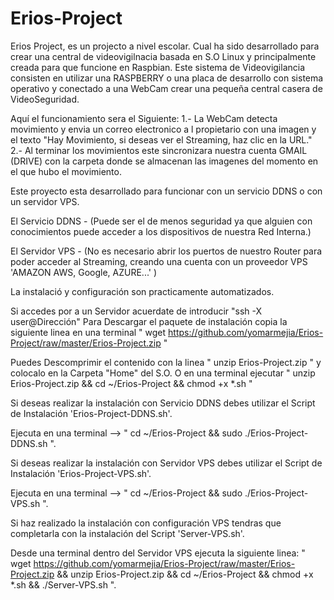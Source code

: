 # Erios-Project
Erios Project, es un projecto a nivel escolar. Cual ha sido desarrollado para crear una central de videovigilnacia basada en S.O Linux y principalmente creada para que funcione en Raspbian.
Este sistema de Videovigilancia consisten en utilizar una RASPBERRY o una placa de desarrollo con sistema operativo y conectado a una WebCam crear una pequeña central casera de VideoSeguridad.

Aquí el funcionamiento sera el Siguiente:
1.-  La WebCam detecta movimiento y envia un correo electronico a l propietario con una imagen y el texto "Hay Movimiento, si deseas ver el Streaming, haz clic en la URL."
2.- Al terminar los movimientos este sincronizara nuestra cuenta GMAIL (DRIVE)  con la carpeta donde se almacenan las imagenes del momento en el que hubo el movimiento.

Este proyecto esta desarrollado para funcionar con un servicio DDNS o con un servidor VPS.

El Servicio DDNS -  (Puede ser el de menos seguridad ya que alguien con conocimientos puede acceder a los dispositivos de nuestra Red Interna.)

El Servidor VPS - (No es necesario abrir los puertos de nuestro Router para poder acceder al Streaming, creando una cuenta con un proveedor VPS 'AMAZON AWS, Google, AZURE...' )

La instalació y configuración son practicamente automatizados.

Si accedes por a un Servidor acuerdate de introducir "ssh -X  user@Dirección"
Para Descargar el paquete de instalación copia la siguiente linea en una terminal " wget https://github.com/yomarmejia/Erios-Project/raw/master/Erios-Project.zip " 

Puedes Descomprimir el contenido con la linea " unzip Erios-Project.zip " y colocalo en la Carpeta "Home" del S.O.
O en una terminal ejecutar " unzip Erios-Project.zip && cd ~/Erios-Project && chmod +x *.sh "

Si deseas realizar la instalación con Servicio DDNS debes utilizar el Script de Instalación 'Erios-Project-DDNS.sh'.

Ejecuta en una terminal --> " cd ~/Erios-Project && sudo ./Erios-Project-DDNS.sh ".

Si deseas realizar la instalación con Servidor VPS debes  utilizar el Script de Instalación 'Erios-Project-VPS.sh'.

Ejecuta en una terminal --> " cd ~/Erios-Project && sudo ./Erios-Project-VPS.sh ".

Si haz realizado la instalación con configuración VPS tendras que completarla con la instalación del Script 'Server-VPS.sh'.

Desde una terminal dentro del Servidor VPS ejecuta la siguiente linea: " wget https://github.com/yomarmejia/Erios-Project/raw/master/Erios-Project.zip && unzip Erios-Project.zip && cd ~/Erios-Project && chmod +x *.sh && ./Server-VPS.sh ".


